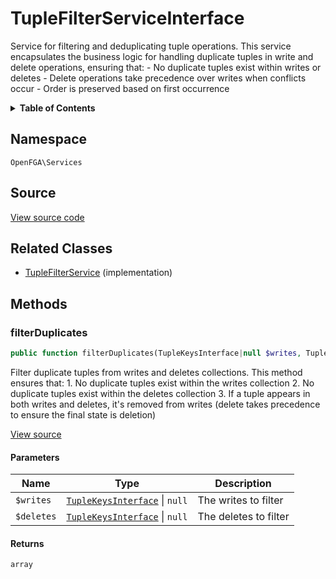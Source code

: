 # TupleFilterServiceInterface

Service for filtering and deduplicating tuple operations. This service encapsulates the business logic for handling duplicate tuples in write and delete operations, ensuring that: - No duplicate tuples exist within writes or deletes - Delete operations take precedence over writes when conflicts occur - Order is preserved based on first occurrence

<details>
<summary><strong>Table of Contents</strong></summary>

- [Namespace](#namespace)
- [Source](#source)
- [Related Classes](#related-classes)
- [Methods](#methods)

- [`filterDuplicates()`](#filterduplicates)

</details>

## Namespace

`OpenFGA\Services`

## Source

[View source code](https://github.com/evansims/openfga-php/blob/main/src/Services/TupleFilterServiceInterface.php)

## Related Classes

- [TupleFilterService](Services/TupleFilterService.md) (implementation)

## Methods

### filterDuplicates

```php
public function filterDuplicates(TupleKeysInterface|null $writes, TupleKeysInterface|null $deletes): array

```

Filter duplicate tuples from writes and deletes collections. This method ensures that: 1. No duplicate tuples exist within the writes collection 2. No duplicate tuples exist within the deletes collection 3. If a tuple appears in both writes and deletes, it&#039;s removed from writes (delete takes precedence to ensure the final state is deletion)

[View source](https://github.com/evansims/openfga-php/blob/main/src/Services/TupleFilterServiceInterface.php#L33)

#### Parameters

| Name       | Type                                                                           | Description           |
| ---------- | ------------------------------------------------------------------------------ | --------------------- |
| `$writes`  | [`TupleKeysInterface`](Models/Collections/TupleKeysInterface.md) &#124; `null` | The writes to filter  |
| `$deletes` | [`TupleKeysInterface`](Models/Collections/TupleKeysInterface.md) &#124; `null` | The deletes to filter |

#### Returns

`array`
